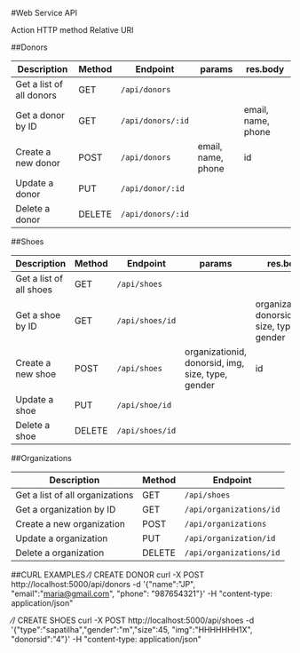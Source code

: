 #Web Service API

Action                      HTTP method  Relative URI



##Donors

Description                     | Method | Endpoint | params | res.body
------------------------------- | ------ | ---------|-----|---
Get a list of all donors | GET    | `/api/donors`    |
Get a donor by ID        | GET    | `/api/donors/:id` | | email, name, phone 
Create a new donor       | POST   | `/api/donors`    | email, name, phone | id
Update a donor           | PUT    | `/api/donor/:id`  |
Delete a donor           | DELETE | `/api/donors/:id` |


##Shoes

Description                     | Method | Endpoint | params | res.body
------------------------------- | ------ | ---------|--------|-
Get a list of all shoes         | GET    | `/api/shoes`
Get a shoe by ID             | GET    | `/api/shoes/id` || organizationid, donorsid, img, size, type, gender 
Create a new shoe               | POST   | `/api/shoes` | organizationid, donorsid, img, size, type, gender | id
Update a shoe                   | PUT    | `/api/shoe/id`
Delete a shoe                   | DELETE | `/api/shoes/id`

##Organizations

Description                     | Method | Endpoint
------------------------------- | ------ | -----------------
Get a list of all organizations | GET    | `/api/shoes`
Get a organization by ID        | GET    | `/api/organizations/id`
Create a new organization       | POST   | `/api/organizations`
Update a organization           | PUT    | `/api/organization/id`
Delete a organization           | DELETE | `/api/organizations/id`


##CURL EXAMPLES
⁄/ CREATE DONOR
curl -X POST http://localhost:5000/api/donors -d '{"name":"JP", "email":"maria@gmail.com", "phone": "987654321"}' -H "content-type: application/json"

⁄/ CREATE SHOES
 curl -X POST http://localhost:5000/api/shoes -d '{"type":"sapatilha","gender":"m","size":45, "img":"HHHHHHH1X", "donorsid":"4"}' -H "content-type: application/json"
